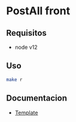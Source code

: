 # PostAll front


## Requisitos

* node v12

## Uso

```bash
make r
```

## Documentacion

* [Template](./docs/template.md)